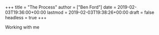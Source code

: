 +++
title = "The Process"
author = ["Ben Ford"]
date = 2019-02-03T19:36:00+00:00
lastmod = 2019-02-03T19:38:26+00:00
draft = false
headless = true
+++

Working with me
